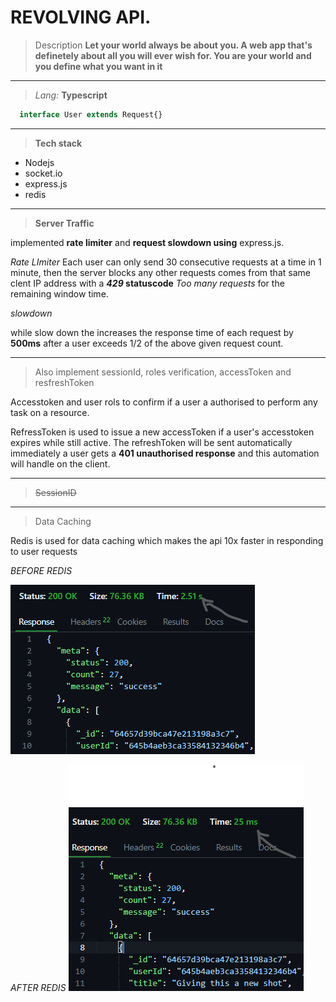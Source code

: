 # REVOLVING API.
> Description **Let your world always be about you. A web app that's definetely about all you will ever wish for. You are your world and you define what you want in it**
---
> *Lang:* **Typescript**
```typescript
  interface User extends Request{}
```
---
> **Tech stack**
* Nodejs
* socket.io
* express.js
* redis
---
> **Server Traffic**

implemented **rate limiter** and **request slowdown using** express.js.

_Rate LImiter_ 
Each user can only send 30 consecutive requests at a time in 1 minute, then the server blocks any other requests comes from that same clent IP address with a **_429_ statuscode** _Too many requests_ for the remaining window time. 

_slowdown_

while slow down the increases the response time of each request by **500ms** after a user exceeds 1/2 of the above given request count.

---

> Also implement sessionId, roles verification, accessToken and resfreshToken

Accesstoken and user rols to confirm if a user a authorised to perform any task on a resource. 

RefressToken is used to issue a new accessToken if a user's accesstoken expires while still active. The refreshToken will be sent automatically immediately a user gets a **401 unauthorised response** and this automation will handle on the client.

---

> ~~SessionID~~ 

---

> Data Caching

Redis is used for data caching which makes the api 10x faster in responding to user requests 

_BEFORE REDIS_

![before redis implementation](./assets/before-redis.png)

_AFTER REDIS_
![after redis implementation](./assets/after-redis.png)
